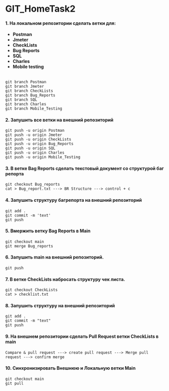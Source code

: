 # GIT_HomeTask2

#### 1. На локальном репозитории сделать ветки для:
+ **Postman** 
+ **Jmeter**
+ **CheckLists**
+ **Bug Reports**
+ **SQL**
+ **Charles**
+ **Mobile testing**
######
    git branch Postman
    git branch Jmeter
    git branch CheckLists
    git branch Bug_Reports
    git branch SQL
    git branch Charles
    git branch Mobile_Testing
    
 

#### 2. Запушить все ветки на внешний репозиторий

    git push -u origin Postman
    git push -u origin Jmeter
    git push -u origin CheckLists
    git push -u origin Bug_Reports
    git push -u origin SQL
    git push -u origin Charles
    git push -u origin Mobile_Testing

#### 3. В ветке Bag Reports сделать текстовый документ со структурой баг репорта
    git checkout Bug_reports    
    cat > Bug_report.txt ---> BR Structure ---> control + c    

#### 4. Запушить структуру багрепорта на внешний репозиторий
    git add .
    git commit -m 'text'
    git push
#### 5. Вмержить ветку Bag Reports в Main

    git checkout main
    git merge Bug_reports


#### 6. Запушить main на внешний репозиторий.

    git push

#### 7. В ветке CheckLists набросать структуру чек листа.

    git checkout CheckLists
    cat > checklist.txt


#### 8. Запушить структуру на внешний репозиторий

    git add .
    git commit -m "text"
    git push

#### 9. На внешнем репозитории сделать Pull Request ветки CheckLists в main

    Compare & pull request ---> create pull request ---> Merge pull request ---> confirm merge

#### 10. Синхронизировать Внешнюю и Локальную ветки Main

    git checkout main
    git pull


